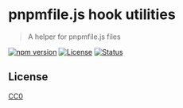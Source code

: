 # pnpmfile.js hook utilities

> A helper for pnpmfile.js files

[![npm version](https://img.shields.io/npm/v/@pnpm/hook-utils.svg)](https://www.npmjs.com/package/@pnpm/hook-utils)
[![License](https://img.shields.io/github/license/pnpm/hook-utils.svg)](https://github.com/pnpm/hook-utils/blob/master/LICENSE)
[![Status](https://img.shields.io/travis/com/pnpm/hook-utils/master.svg)](https://travis-ci.com/pnpm/hook-utils "See test builds")

## License

[CC0](https://github.com/pnpm/hook-utils/blob/master/LICENSE)
